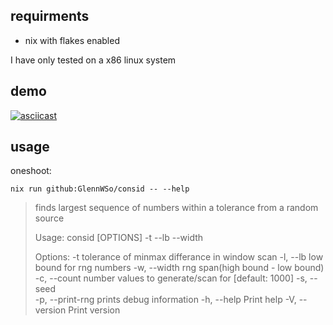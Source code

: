 ## requirments
 - nix with flakes enabled

 I have only tested on a x86 linux system

## demo
[![asciicast](https://asciinema.org/a/wImKjqJXhhcMKxgtlKaiVLcoC.svg)](https://asciinema.org/a/wImKjqJXhhcMKxgtlKaiVLcoC)

## usage

oneshoot: 
```shell
nix run github:GlennWSo/consid -- --help
```

>finds largest sequence of numbers within a tolerance from a random source
>
>Usage: consid [OPTIONS] -t <TOL> --lb <LB> --width <WIDTH>
>
>Options:
  -t <TOL>             tolerance of minmax differance in window scan
  -l, --lb <LB>        low bound for rng numbers
  -w, --width <WIDTH>  rng span(high bound - low bound)
  -c, --count <COUNT>  number values to generate/scan for [default: 1000]
  -s, --seed <SEED>    
  -p, --print-rng      prints debug information
  -h, --help           Print help
  -V, --version        Print version
